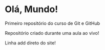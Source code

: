 # Olá, Mundo!
 Primeiro repositório do curso de Git e GitHub

 Repositório criado durante uma aula ao vivo!
 
 Linha add direto do site!
